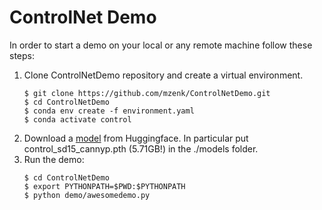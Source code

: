 # ControlNet Demo

In order to start a demo on your local or any remote machine follow these steps:

1. Clone ControlNetDemo repository and create a virtual environment.
    ```
    $ git clone https://github.com/mzenk/ControlNetDemo.git
    $ cd ControlNetDemo
    $ conda env create -f environment.yaml
    $ conda activate control
    ```
2. Download a [model](https://huggingface.co/lllyasviel/ControlNet/resolve/main/models/control_sd15_canny.pth) from Huggingface. In particular put control_sd15_cannyp.pth (5.71GB!) in the ./models folder.
3. Run the demo:
    ```
    $ cd ControlNetDemo
    $ export PYTHONPATH=$PWD:$PYTHONPATH
    $ python demo/awesomedemo.py
    ```
